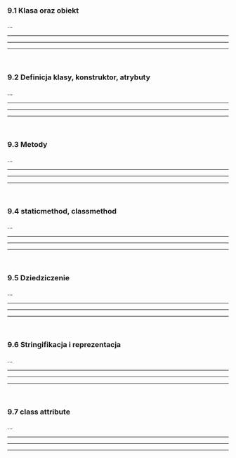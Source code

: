 ### 9.1 Klasa oraz obiekt
...

---
---
---
&nbsp;
### 9.2 Definicja klasy, konstruktor, atrybuty
...

---
---
---
&nbsp;
### 9.3 Metody
...

---
---
---
&nbsp;
### 9.4 staticmethod, classmethod
...

---
---
---
&nbsp;
### 9.5 Dziedziczenie
...

---
---
---
&nbsp;
### 9.6 Stringifikacja i reprezentacja
...

---
---
---
&nbsp;
### 9.7 class attribute
...

---
---
---
&nbsp;
